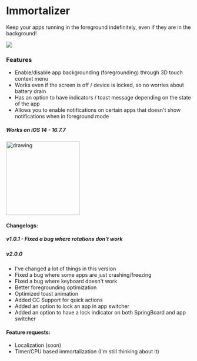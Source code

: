 # Immortalizer

 Keep your apps running in the foreground indefinitely, even if they are in the background!
 
 <img src="https://media.havoc.app/672ab83ba80bcf5e2e0aebe8"/>

### Features
- Enable/disable app backgrounding (foregrounding) through 3D touch context menu
- Works even if the screen is off / device is locked, so no worries about battery drain
- Has an option to have indicators / toast message depending on the state of the app
- Allows you to enable notifications on certain apps that doesn't show notifications when in foreground mode

##### Works on iOS 14 - 16.7.7

<a href="https://havoc.app/package/immortalizer" target="_blank"><img src="https://docs.havoc.app/img/badges/available_square.png" alt="drawing" style="width:200px;"/></a>

#### Changelogs:
##### v1.0.1 - Fixed a bug where rotations don't work
##### v2.0.0
- I've changed a lot of things in this version
- Fixed a bug where some apps are just crashing/freezing
- Fixed a bug where keyboard doesn't work
- Better foregrounding optimization
- Optimized toast animation
- Added CC Support for quick actions
- Added an option to lock an app in app switcher
- Added an option to have a lock indicator on both SpringBoard and app switcher

#### Feature requests:
- Localization (soon)
- Timer/CPU based immortalization (I'm  still thinking about it)

